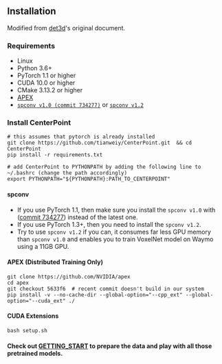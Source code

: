 ## Installation
Modified from [det3d](https://github.com/poodarchu/Det3D/tree/56402d4761a5b73acd23080f537599b0888cce07)'s original document.

### Requirements

- Linux
- Python 3.6+
- PyTorch 1.1 or higher
- CUDA 10.0 or higher
- CMake 3.13.2 or higher
- [APEX](https://github.com/nvidia/apex)
- [`spconv v1.0 (commit 734277)`](https://github.com/traveller59/spconv/commit/73427720a539caf9a44ec58abe3af7aa9ddb8e39) or [`spconv v1.2`](https://github.com/traveller59/spconv)


### Install CenterPoint  

```shell
# this assumes that pytorch is already installed 
git clone https://github.com/tianweiy/CenterPoint.git  && cd CenterPoint
pip install -r requirements.txt

# add CenterPoint to PYTHONPATH by adding the following line to ~/.bashrc (change the path accordingly)
export PYTHONPATH="${PYTHONPATH}:PATH_TO_CENTERPOINT"
```

#### spconv
- If you use PyTorch 1.1, then make sure you install the `spconv v1.0` with ([commit 734277](https://github.com/traveller59/spconv/commit/73427720a539caf9a44ec58abe3af7aa9ddb8e39)) instead of the latest one.
- If you use PyTorch 1.3+, then you need to install the `spconv v1.2`. 
- Try to use `spconv v1.2` if you can, it consumes far less GPU memory than `spconv v1.0` and enables you to train VoxelNet model on Waymo using a 11GB GPU. 

#### APEX (Distributed Training Only)

```shell
git clone https://github.com/NVIDIA/apex
cd apex
git checkout 5633f6  # recent commit doesn't build in our system 
pip install -v --no-cache-dir --global-option="--cpp_ext" --global-option="--cuda_ext" ./
```

#### CUDA Extensions
```shell
bash setup.sh  
```

#### Check out [GETTING_START](GETTING_START.md) to prepare the data and play with all those pretrained models. 